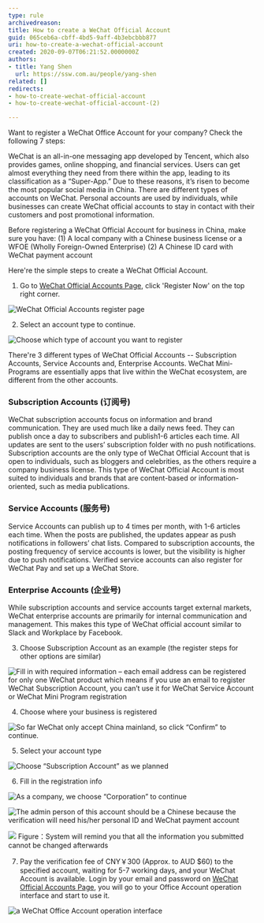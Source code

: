 ```yaml
---
type: rule
archivedreason: 
title: How to create a WeChat Official Account
guid: 065ceb6a-cbff-4bd5-9aff-4b3ebcbbb877
uri: how-to-create-a-wechat-official-account
created: 2020-09-07T06:21:52.0000000Z
authors:
- title: Yang Shen
  url: https://ssw.com.au/people/yang-shen
related: []
redirects:
- how-to-create-wechat-official-account
- how-to-create-wechat-official-account-(2)

---
```


Want to register a WeChat Office Account for your company? Check the following 7 steps:

<!--endintro-->

WeChat is an all-in-one messaging app developed by Tencent, which also provides games, online shopping, and financial services. Users can get almost everything they need from there within the app, leading to its classification as a “Super-App.” Due to these reasons, it’s risen to become the most popular social media in China.
There are different types of accounts on WeChat. Personal accounts are used by individuals, while businesses can create WeChat official accounts to stay in contact with their customers and post promotional information.

Before registering a WeChat Official Account for business in China, make sure you have:
  (1) A local company with a Chinese business license or a WFOE (Wholly Foreign-Owned Enterprise)
  (2) A Chinese ID card with WeChat payment account







Here're the simple steps to create a WeChat Official Account.

1. Go to [WeChat Official Accounts Page](https://mp.weixin.qq.com/?lang=en_US&token=), click 'Register Now' on the top right corner.


![WeChat Official Accounts register page](wechat-o-a-1.png)
 
 2. Select an account type to continue.


![Choose which type of account you want to register](wechat-o-a-2.png)

There're 3 different types of WeChat Official Accounts -- Subscription Accounts, Service Accounts and, Enterprise Accounts. WeChat Mini-Programs are essentially apps that live within the WeChat ecosystem, are different from the other accounts.

### Subscription Accounts (订阅号)

WeChat subscription accounts focus on information and brand communication. They are used much like a daily news feed. They can publish once a day to subscribers and publish1-6 articles each time. All updates are sent to the users’ subscription folder with no push notifications.
Subscription accounts are the only type of WeChat Official Account that is open to individuals, such as bloggers and celebrities, as the others require a company business license. This type of WeChat Official Account is most suited to individuals and brands that are content-based or information-oriented, such as media publications.

### Service Accounts (服务号)

Service Accounts can publish up to 4 times per month, with 1-6 articles each time. When the posts are published, the updates appear as push notifications in followers’ chat lists. Compared to subscription accounts, the posting frequency of service accounts is lower, but the visibility is higher due to push notifications.
Verified service accounts can also register for WeChat Pay and set up a WeChat Store.

### Enterprise Accounts (企业号)

While subscription accounts and service accounts target external markets, WeChat enterprise accounts are primarily for internal communication and management. This makes this type of WeChat official account similar to Slack and Workplace by Facebook.
 
3. Choose Subscription Account as an example (the register steps for other options are similar)


![Fill in with required information – each email address can be registered for only one WeChat product which means if you use an email to register WeChat Subscription Account, you can’t use it for WeChat Service Account or WeChat Mini Program registration](wechat-o-a-3.png)
 
4. Choose where your business is registered


![So far WeChat only accept China mainland, so click “Confirm” to continue.](wechat-o-a-4.png)
 
5. Select your account type


![Choose “Subscription Account” as we planned](wechat-o-a-5.png)
 
6. Fill in the registration info


![As a company, we choose “Corporation” to continue](wechat-o-a-6.png)


![The admin person of this account should be a Chinese because the verification will need his/her personal ID and WeChat payment account](wechat-o-a-7.png)


![](wechat-o-a-8.png)
Figure：System will remind you that all the information you submitted cannot be changed afterwards
 
7. Pay the verification fee of CNY￥300 (Approx. to AUD $60) to the specified account, waiting for 5-7 working days, and your WeChat Account is available.
Login by your email and password on [WeChat Official Accounts Page](https://mp.weixin.qq.com/?lang=en_US&token=), you will go to your Office Account operation interface and start to use it.

![a WeChat Office Account operation interface](wechat-o-a-9.png)
